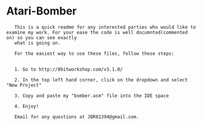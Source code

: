 # Atari-Bomber

       This is a quick readme for any interested parties who would like to examine my work. For your ease the code is well documnted(commented on) so you can see exactly
       what is going on.

       For the easiest way to use these files, follow these steps: 
       

       1. Go to http://8bitworkshop.com/v3.1.0/

       2. In the top left hand corner, click on the dropdown and select "New Project"

       3. Copy and paste my "bomber.asm" file into the IDE space

       4. Enjoy!

       Email for any questions at JDR81394@gmail.com.
